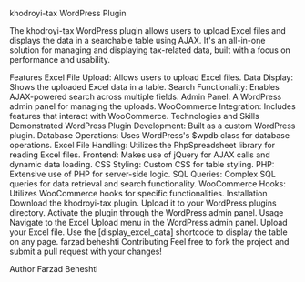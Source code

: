 khodroyi-tax WordPress Plugin
 
The khodroyi-tax WordPress plugin allows users to upload Excel files and displays the data in a searchable table using AJAX. It's an all-in-one solution for managing and displaying tax-related data, built with a focus on performance and usability.

Features
Excel File Upload: Allows users to upload Excel files.
Data Display: Shows the uploaded Excel data in a table.
Search Functionality: Enables AJAX-powered search across multiple fields.
Admin Panel: A WordPress admin panel for managing the uploads.
WooCommerce Integration: Includes features that interact with WooCommerce.
Technologies and Skills Demonstrated
WordPress Plugin Development: Built as a custom WordPress plugin.
Database Operations: Uses WordPress's $wpdb class for database operations.
Excel File Handling: Utilizes the PhpSpreadsheet library for reading Excel files.
Frontend: Makes use of jQuery for AJAX calls and dynamic data loading.
CSS Styling: Custom CSS for table styling.
PHP: Extensive use of PHP for server-side logic.
SQL Queries: Complex SQL queries for data retrieval and search functionality.
WooCommerce Hooks: Utilizes WooCommerce hooks for specific functionalities.
Installation
Download the khodroyi-tax plugin.
Upload it to your WordPress plugins directory.
Activate the plugin through the WordPress admin panel.
Usage
Navigate to the Excel Upload menu in the WordPress admin panel.
Upload your Excel file.
Use the [display_excel_data] shortcode to display the table on any page.
farzad beheshti
Contributing
Feel free to fork the project and submit a pull request with your changes!
 

Author
Farzad Beheshti
